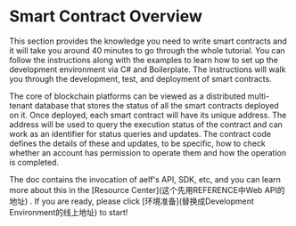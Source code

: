 # Smart Contract Overview

This section provides the knowledge you need to write smart contracts and it will take you around 40 minutes to go through the whole tutorial. You can follow the instructions along with the examples to learn how to set up the development environment via C# and Boilerplate. The instructions will walk you through the development, test, and deployment of smart contracts.

The core of blockchain platforms can be viewed as a distributed multi-tenant database that stores the status of all the smart contracts deployed on it. Once deployed, each smart contract will have its unique address. The address will be used to query the execution status of the contract and can work as an identifier for status queries and updates. The contract code defines the details of these  and updates, to be specific, how to check whether an account has permission to operate them and how the operation is completed.

The doc contains the invocation of aelf's API, SDK, etc, and you can learn more about this in the [Resource Center](这个先用REFERENCE中Web API的地址) . If you are ready, please click [环境准备](替换成Development Environment的线上地址) to start!
